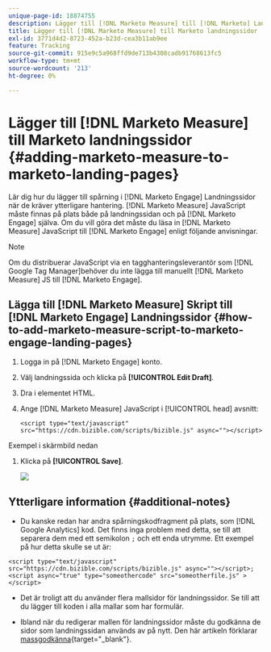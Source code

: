 ```yaml
---
unique-page-id: 18874755
description: Lägger till [!DNL Marketo Measure] till [!DNL Marketo] Landningssidor - [!DNL Marketo Measure]
title: Lägger till [!DNL Marketo Measure] till Marketo landningssidor
exl-id: 3771d4d2-8723-452a-b23d-cea3b11ab9ee
feature: Tracking
source-git-commit: 915e9c5a968ffd9de713b4308cadb91768613fc5
workflow-type: tm+mt
source-wordcount: '213'
ht-degree: 0%

---
```


# Lägger till [!DNL Marketo Measure] till Marketo landningssidor {#adding-marketo-measure-to-marketo-landing-pages}

Lär dig hur du lägger till spårning i [!DNL Marketo Engage] Landningssidor när de kräver ytterligare hantering. [!DNL Marketo Measure] JavaScript måste finnas på plats både på landningssidan och på [!DNL Marketo Engage] själva. Om du vill göra det måste du läsa in [!DNL Marketo Measure] JavaScript till [!DNL Marketo Engage] enligt följande anvisningar.

>[!NOTE]
>
>Om du distribuerar JavaScript via en tagghanteringsleverantör som [!DNL Google Tag Manager]behöver du inte lägga till manuellt [!DNL Marketo Measure] JS till [!DNL Marketo Engage].

## Lägga till [!DNL Marketo Measure] Skript till [!DNL Marketo Engage] Landningssidor {#how-to-add-marketo-measure-script-to-marketo-engage-landing-pages}

1. Logga in på [!DNL Marketo Engage] konto.
1. Välj landningssida och klicka på **[!UICONTROL Edit Draft]**.
1. Dra i elementet HTML.
1. Ange [!DNL Marketo Measure] JavaScript i [!UICONTROL head] avsnitt:

   `<script type="text/javascript" src="https://cdn.bizible.com/scripts/bizible.js" async=""></script>`

Exempel i skärmbild nedan

1. Klicka på **[!UICONTROL Save]**.

   ![](assets/adding-bizible-to-marketo-landing-pages-1.png)

## Ytterligare information {#additional-notes}

* Du kanske redan har andra spårningskodfragment på plats, som [!DNL Google Analytics] kod. Det finns inga problem med detta, se till att separera dem med ett semikolon `;` och ett enda utrymme. Ett exempel på hur detta skulle se ut är:

`<script type="text/javascript" src="https://cdn.bizible.com/scripts/bizible.js" async=""></script>; <script async="true" type="someothercode" src="someotherfile.js" ></script>`

* Det är troligt att du använder flera mallsidor för landningssidor. Se till att du lägger till koden i alla mallar som har formulär.

* Ibland när du redigerar mallen för landningssidor måste du godkänna de sidor som landningssidan används av på nytt. Den här artikeln förklarar [massgodkänna](https://experienceleague.adobe.com/docs/marketo/using/product-docs/demand-generation/landing-pages/landing-page-actions/approve-multiple-landing-pages-at-once.html){target="_blank"}.
